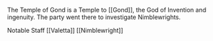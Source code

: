 The Temple of Gond is a Temple to [[Gond]], the God of Invention and ingenuity. The party went there to investigate Nimblewrights.

Notable Staff
[[Valetta]]
[[Nimblewright]]